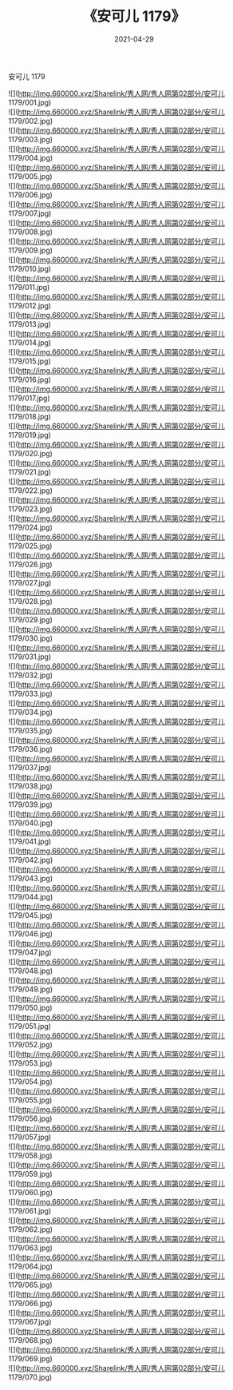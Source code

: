 ﻿---
layout: post
title:  《安可儿 1179》
date:   2021-04-29
img: http://img.660000.xyz/Sharelink/秀人网/秀人网第02部分/安可儿 1179/000.jpg
categories: [美女, 清纯, 唯美]
---

安可儿 1179

  ![](http://img.660000.xyz/Sharelink/秀人网/秀人网第02部分/安可儿 1179/001.jpg) <br> ![](http://img.660000.xyz/Sharelink/秀人网/秀人网第02部分/安可儿 1179/002.jpg) <br> ![](http://img.660000.xyz/Sharelink/秀人网/秀人网第02部分/安可儿 1179/003.jpg) <br> ![](http://img.660000.xyz/Sharelink/秀人网/秀人网第02部分/安可儿 1179/004.jpg) <br> ![](http://img.660000.xyz/Sharelink/秀人网/秀人网第02部分/安可儿 1179/005.jpg) <br> ![](http://img.660000.xyz/Sharelink/秀人网/秀人网第02部分/安可儿 1179/006.jpg) <br> ![](http://img.660000.xyz/Sharelink/秀人网/秀人网第02部分/安可儿 1179/007.jpg) <br> ![](http://img.660000.xyz/Sharelink/秀人网/秀人网第02部分/安可儿 1179/008.jpg) <br> ![](http://img.660000.xyz/Sharelink/秀人网/秀人网第02部分/安可儿 1179/009.jpg) <br> ![](http://img.660000.xyz/Sharelink/秀人网/秀人网第02部分/安可儿 1179/010.jpg) <br> ![](http://img.660000.xyz/Sharelink/秀人网/秀人网第02部分/安可儿 1179/011.jpg) <br> ![](http://img.660000.xyz/Sharelink/秀人网/秀人网第02部分/安可儿 1179/012.jpg) <br> ![](http://img.660000.xyz/Sharelink/秀人网/秀人网第02部分/安可儿 1179/013.jpg) <br> ![](http://img.660000.xyz/Sharelink/秀人网/秀人网第02部分/安可儿 1179/014.jpg) <br> ![](http://img.660000.xyz/Sharelink/秀人网/秀人网第02部分/安可儿 1179/015.jpg) <br> ![](http://img.660000.xyz/Sharelink/秀人网/秀人网第02部分/安可儿 1179/016.jpg) <br> ![](http://img.660000.xyz/Sharelink/秀人网/秀人网第02部分/安可儿 1179/017.jpg) <br> ![](http://img.660000.xyz/Sharelink/秀人网/秀人网第02部分/安可儿 1179/018.jpg) <br> ![](http://img.660000.xyz/Sharelink/秀人网/秀人网第02部分/安可儿 1179/019.jpg) <br> ![](http://img.660000.xyz/Sharelink/秀人网/秀人网第02部分/安可儿 1179/020.jpg) <br> ![](http://img.660000.xyz/Sharelink/秀人网/秀人网第02部分/安可儿 1179/021.jpg) <br> ![](http://img.660000.xyz/Sharelink/秀人网/秀人网第02部分/安可儿 1179/022.jpg) <br> ![](http://img.660000.xyz/Sharelink/秀人网/秀人网第02部分/安可儿 1179/023.jpg) <br> ![](http://img.660000.xyz/Sharelink/秀人网/秀人网第02部分/安可儿 1179/024.jpg) <br> ![](http://img.660000.xyz/Sharelink/秀人网/秀人网第02部分/安可儿 1179/025.jpg) <br> ![](http://img.660000.xyz/Sharelink/秀人网/秀人网第02部分/安可儿 1179/026.jpg) <br> ![](http://img.660000.xyz/Sharelink/秀人网/秀人网第02部分/安可儿 1179/027.jpg) <br> ![](http://img.660000.xyz/Sharelink/秀人网/秀人网第02部分/安可儿 1179/028.jpg) <br> ![](http://img.660000.xyz/Sharelink/秀人网/秀人网第02部分/安可儿 1179/029.jpg) <br> ![](http://img.660000.xyz/Sharelink/秀人网/秀人网第02部分/安可儿 1179/030.jpg) <br> ![](http://img.660000.xyz/Sharelink/秀人网/秀人网第02部分/安可儿 1179/031.jpg) <br> ![](http://img.660000.xyz/Sharelink/秀人网/秀人网第02部分/安可儿 1179/032.jpg) <br> ![](http://img.660000.xyz/Sharelink/秀人网/秀人网第02部分/安可儿 1179/033.jpg) <br> ![](http://img.660000.xyz/Sharelink/秀人网/秀人网第02部分/安可儿 1179/034.jpg) <br> ![](http://img.660000.xyz/Sharelink/秀人网/秀人网第02部分/安可儿 1179/035.jpg) <br> ![](http://img.660000.xyz/Sharelink/秀人网/秀人网第02部分/安可儿 1179/036.jpg) <br> ![](http://img.660000.xyz/Sharelink/秀人网/秀人网第02部分/安可儿 1179/037.jpg) <br> ![](http://img.660000.xyz/Sharelink/秀人网/秀人网第02部分/安可儿 1179/038.jpg) <br> ![](http://img.660000.xyz/Sharelink/秀人网/秀人网第02部分/安可儿 1179/039.jpg) <br> ![](http://img.660000.xyz/Sharelink/秀人网/秀人网第02部分/安可儿 1179/040.jpg) <br> ![](http://img.660000.xyz/Sharelink/秀人网/秀人网第02部分/安可儿 1179/041.jpg) <br> ![](http://img.660000.xyz/Sharelink/秀人网/秀人网第02部分/安可儿 1179/042.jpg) <br> ![](http://img.660000.xyz/Sharelink/秀人网/秀人网第02部分/安可儿 1179/043.jpg) <br> ![](http://img.660000.xyz/Sharelink/秀人网/秀人网第02部分/安可儿 1179/044.jpg) <br> ![](http://img.660000.xyz/Sharelink/秀人网/秀人网第02部分/安可儿 1179/045.jpg) <br> ![](http://img.660000.xyz/Sharelink/秀人网/秀人网第02部分/安可儿 1179/046.jpg) <br> ![](http://img.660000.xyz/Sharelink/秀人网/秀人网第02部分/安可儿 1179/047.jpg) <br> ![](http://img.660000.xyz/Sharelink/秀人网/秀人网第02部分/安可儿 1179/048.jpg) <br> ![](http://img.660000.xyz/Sharelink/秀人网/秀人网第02部分/安可儿 1179/049.jpg) <br> ![](http://img.660000.xyz/Sharelink/秀人网/秀人网第02部分/安可儿 1179/050.jpg) <br> ![](http://img.660000.xyz/Sharelink/秀人网/秀人网第02部分/安可儿 1179/051.jpg) <br> ![](http://img.660000.xyz/Sharelink/秀人网/秀人网第02部分/安可儿 1179/052.jpg) <br> ![](http://img.660000.xyz/Sharelink/秀人网/秀人网第02部分/安可儿 1179/053.jpg) <br> ![](http://img.660000.xyz/Sharelink/秀人网/秀人网第02部分/安可儿 1179/054.jpg) <br> ![](http://img.660000.xyz/Sharelink/秀人网/秀人网第02部分/安可儿 1179/055.jpg) <br> ![](http://img.660000.xyz/Sharelink/秀人网/秀人网第02部分/安可儿 1179/056.jpg) <br> ![](http://img.660000.xyz/Sharelink/秀人网/秀人网第02部分/安可儿 1179/057.jpg) <br> ![](http://img.660000.xyz/Sharelink/秀人网/秀人网第02部分/安可儿 1179/058.jpg) <br> ![](http://img.660000.xyz/Sharelink/秀人网/秀人网第02部分/安可儿 1179/059.jpg) <br> ![](http://img.660000.xyz/Sharelink/秀人网/秀人网第02部分/安可儿 1179/060.jpg) <br> ![](http://img.660000.xyz/Sharelink/秀人网/秀人网第02部分/安可儿 1179/061.jpg) <br> ![](http://img.660000.xyz/Sharelink/秀人网/秀人网第02部分/安可儿 1179/062.jpg) <br> ![](http://img.660000.xyz/Sharelink/秀人网/秀人网第02部分/安可儿 1179/063.jpg) <br> ![](http://img.660000.xyz/Sharelink/秀人网/秀人网第02部分/安可儿 1179/064.jpg) <br> ![](http://img.660000.xyz/Sharelink/秀人网/秀人网第02部分/安可儿 1179/065.jpg) <br> ![](http://img.660000.xyz/Sharelink/秀人网/秀人网第02部分/安可儿 1179/066.jpg) <br> ![](http://img.660000.xyz/Sharelink/秀人网/秀人网第02部分/安可儿 1179/067.jpg) <br> ![](http://img.660000.xyz/Sharelink/秀人网/秀人网第02部分/安可儿 1179/068.jpg) <br> ![](http://img.660000.xyz/Sharelink/秀人网/秀人网第02部分/安可儿 1179/069.jpg) <br> ![](http://img.660000.xyz/Sharelink/秀人网/秀人网第02部分/安可儿 1179/070.jpg) <br>